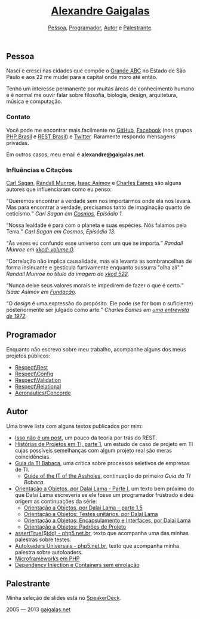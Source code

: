<html lang=pt>
<meta charset=utf-8>
<meta name=viewport content="width=device-width, initial-scale=1">
<title>Alexandre Gaigalas</title>
<link href='http://fonts.googleapis.com/css?family=Ubuntu+Condensed|Ubuntu:400,500|Ubuntu+Mono' rel='stylesheet' type='text/css'>
<link rel=stylesheet 
      media=all
      href="style.css?9">
<body id="home">
<script>location.hash = location.hash || '#home';</script>
<header>
  <h1>
    <a href="#home" title="Página Principal">Alexandre Gaigalas</a>
  </h1>
  <nav>
    <a href="#pessoa">Pessoa</a>,
    <a href="#programador">Programador</a>,
    <a href="#autor">Autor</a> e
    <a href="#palestrante">Palestrante</a>.
  </nav>
</header>
<article id="welcome">
</article>
<article id="pessoa">
  <meta property="foo" content="bar">
  <h2>Pessoa</h2>
    <p>
      Nasci e cresci nas cidades que compõe o 
      <a title="Região do Grande ABC - Wikipedia"
         href="https://pt.wikipedia.org/wiki/Regi%C3%A3o_do_Grande_ABC">Grande ABC</a>
      no Estado de São Paulo e aos 22 me mudei para a capital onde moro até então.
    </p>
    <p>
      Tenho um interesse permanente por muitas áreas de conhecimento humano e é normal
      me ouvir falar sobre filosofia, biologia, design, arquitetura, música e computação.
    </p>
  <h3>Contato</h3>
  <p>
    Você pode me encontrar mais facilmente no 
    <a title="GitHub - Alexandre Gaigalas (alganet)"
       href="http://github.com/alganet"
       lang=en>GitHub</a>,
    <a title="Facebook - Alexandre Gaigalas (alganet)"
       href="http://facebook.com/alganet">Facebook</a> (nos grupos
    <a title="PHP Brasil - Facebook"
       href="https://www.facebook.com/groups/nao.tem.biscoito/">PHP Brasil</a> e
    <a title="REST Brasil - Facebook"
       href="https://www.facebook.com/groups/354751067900503/">REST Brasil</a>) e
    <a title="Twitter - Alexandre Gaigalas (@alganet)"
       href="http://twitter.com/alganet">Twitter</a>. Raramente respondo mensagens
    privadas.
  </p>
  <p>Em outros casos, meu email é <strong>alexandre@gaigalas.net</strong>.</p>
  <h3>Influências e Citações</h3>
  <p> 
    <a title="Carl Sagan - Wikipédia"
       href="https://pt.wikipedia.org/wiki/Carl_Sagan">Carl Sagan</a>,
    <a title="Randall Munroe - Wikipedia"
       lang=en
       href="https://en.wikipedia.org/wiki/Randall_Munroe">Randall Munroe</a>,
    <a title="Isaac Asimov - Wikipedia"
       href="https://pt.wikipedia.org/wiki/Isaac_Asimov">Isaac Asimov</a> e
    <a title="Charles e Ray Eames - Wikipedia"
       href="http://pt.wikipedia.org/wiki/Charles_e_Ray_Eames">Charles Eames</a>
    são alguns autores que influenciaram como eu penso:
  </p>
  <p>
    <q>Queremos encontrar a verdade sem nos importarmos onde ela nos levará. Mas para encontrar a verdade, precisamos tanto de imaginação quanto de ceticismo.</q>
    <cite>
      Carl Sagan em 
      <a href="https://pt.wikipedia.org/wiki/Cosmos"
         title="Cosmos - Wikipédia">Cosmos</a>, Episódio 1.
    </cite>
  </p>
  <p>
    <q>Nossa lealdade é para com o planeta e suas espécies. Nós falamos pela Terra.</q>
    <cite>
      Carl Sagan em Cosmos, Episódio 13.
    </cite>
  </p>
  <p>
    <q>Às vezes eu confundo esse universo com um que se importa.</q>
    <cite>
      Randall Munroe em 
      <a href="http://blog.xkcd.com/2009/09/15/xkcd-volume-0/">xkcd: volume 0</a>.
    </cite>
  </p>
  <p>
    <q>Correlação não implica causalidade, mas ela levanta as sombrancelhas de forma insinuante e gesticula furtivamente enquanto sussurra "olha alí".</q>
    <cite>
      Randall Munroe no título da imagem do 
      <a href="http://xkcd.com/522/"
         title="xkcd: Google Trends">xkcd 522</a>.
    </cite>
  </p>
  <p>
    <q>Nunca deixe seus valores morais te impedirem de fazer o que é certo.</q>
    <cite>
      Isaac Asimov em 
      <a title="Série da Fundação - Wikipédia"
         href="https://pt.wikipedia.org/wiki/S%C3%A9rie_da_Funda%C3%A7%C3%A3o">Fundação</a>.
    </cite>
  </p>
  <p>
    <q>O <em lang=en>design</em> é uma expressão do propósito. Ele pode (se for bom o suficiente)
    posteriormente ser julgado como arte.</q>
    <cite>
      Charles Eames em 
      <a href="http://www.brainpickings.org/index.php/2011/10/03/charles-eames-on-design-1972/">uma entrevista de 1972</a>.
    </cite>
  </p>
</article>
<article id="programador">
  <h2>Programador</h2>
  <p>
    Enquanto não escrevo sobre meu trabalho, acompanhe alguns dos meus projetos públicos:
  </p>
  <ul>
    <li>
      <a title="Respect\Rest"
           href="http://github.com/Respect/Rest"
           lang=en>Respect\Rest</a>
    </li>
    <li>
      <a title="Respect\Config"
           href="http://github.com/Respect/Config"
           lang=en>Respect\Config</a>
    </li>
    <li>
      <a title="Respect\Validation"
           href="http://github.com/Respect/Validation"
           lang=en>Respect\Validation</a>
    </li>
    <li>
      <a title="Respect\Relational"
           href="http://github.com/Respect/Relational"
           lang=en>Respect\Relational</a>
    </li>
    <li>
      <a title="Aeronautics\Concorde"
           href="http://github.com/Aeronautics/Concorde"
           lang=en>Aeronautics/Concorde</a>
    </li>
  </ul>
</article>
<article id="autor">
  <h2>Autor</h2>
  <p>Uma breve lista com alguns textos publicados por mim:</p>
  <ul>
    <li>
      <a title="Isso não é um post - pla.net.br"
           href="http://pla.net.br/isso-nao-e-um-post/"
           lang=en>Isso não é um post</a>, um pouco da teoria
           por trás do REST.
    </li>
    <li>
      <a title="Histórias de Projetos em TI, parte 1 - pla.net.br"
           href="http://pla.net.br/historias-de-projetos-em-ti-parte-1/"
           lang=en>Histórias de Projetos em TI, parte 1</a>, um estudo
           de caso de projeto em TI cujas possíveis semelhanças com 
           algum projeto real são meras coincidências.
    </li>
    <li>
      <a title="Guia da TI Babaca - pla.net.br"
           href="http://pla.net.br/guia-da-ti-babaca-vagas/"
           lang=en>Guia da TI Babaca</a>, uma crítica sobre processos seletivos
           de empresas de TI.
           <ul>
            <li>
              <a title="Guide of the IT of the Assholes - pla.net.br"
                   href="http://pla.net.br/guia-da-ti-babaca-site-corporativo/"
                   lang=en>Guide of the IT of the Assholes</a>, continuação do primeiro
                   <em>Guia da TI Babaca</em>.
            </li>
           </ul>
    </li>
    <li>
      <a title="Orientação a Objetos, por Dalai Lama - Parte I - pla.net.br"
           href="http://pla.net.br/orientacao-a-objetos-por-dalai-lama-parte-1/"
           lang=en>Orientação a Objetos, por Dalai Lama - Parte I</a>, um texto
           bem próximo do que Dalai Lama escreveria se ele fosse um programador
           frustrado e deu origem as continuações da série:
           <ul>
            <li>
              <a title="Orientação a Objetos, por Dalai Lama – parte 1.5 - pla.net.br"
                   href="http://pla.net.br/orientacao-a-objetos-por-dalai-lama-parte-1-5/"
                   lang=en>Orientação a Objetos, por Dalai Lama – parte 1.5</a>
            </li>
            <li>
              <a title="Orientação a Objetos: Testes unitários, por Dalai Lama - pla.net.br"
                   href="http://pla.net.br/orientacao-a-objetos-testes-unitarios-por-dalai-lama/"
                   lang=en>Orientação a Objetos: Testes unitários, por Dalai Lama</a>
            </li>
            <li>
              <a title="Orientação a Objetos: Encapsulamento e Interfaces, por Dalai Lama - pla.net.br"
                   href="http://pla.net.br/orientacao-a-objetos-encapsulamento-e-interfaces-por-dalai-lama/"
                   lang=en>Orientação a Objetos: Encapsulamento e Interfaces, por Dalai Lama</a>
            </li>
            <li>
              <a title="Orientação a Objetos: Padrões de Projeto - pla.net.br"
                   href="http://pla.net.br/orientacao-a-objetos-padroes-de-projeto/"
                   lang=en>Orientação a Objetos: Padrões de Projeto</a>
            </li>
           </ul>
    </li>
    <li>
      <a title="assertTrue($tdd) - php5.net.br"
           href="http://php5.net.br/tdd"
           lang=en>assertTrue($tdd) - php5.net.br</a>, texto que acompanha uma das minhas
           palestras sobre testes.
    </li>
    <li>
      <a title="Autoloaders Universais - php5.net.br"
           href="http://php5.net.br/autoloaders"
           lang=en>Autoloaders Universais - php5.net.br</a>, texto que acompanha minha
           palestra sobre autoloaders.
    </li>
    <li>
      <a title="Microframeworks em PHP - php5.net.br"
           href="http://php5.net.br/microframeworks"
           lang=en>Microframeworks em PHP</a>
    </li>
    <li>
      <a title="Dependency Injection e Containers sem enrolação - php5.net.br"
           href="http://php5.net.br/dependency-injection-e-containers-sem-enrolacao"
           lang=en>Dependency Injection e Containers sem enrolação</a>
    </li>
  </ul>
</article>
<article id="palestrante">
  <h2>Palestrante</h2>
  <p>
    Minha seleção de slides está no 
    <a title="Alexandre Gaigalas presentations - SpeakerDeck"
       href="http://speakerdeck.com/u/alganet"
       lang=en>SpeakerDeck</a>.
  </p>
</article>
<footer>
  2005 — 2013 <a href="/">gaigalas.net</a>
</footer>
